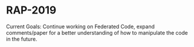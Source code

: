 # RAP-2019

Current Goals:
Continue working on Federated Code, expand comments/paper for a better understanding of how to manipulate the code in the future.

